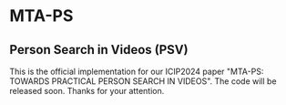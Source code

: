 # MTA-PS
## Person Search in Videos (PSV)
This is the official implementation for our ICIP2024 paper "MTA-PS: TOWARDS PRACTICAL PERSON SEARCH IN VIDEOS". The code will be released soon. Thanks for your attention.
